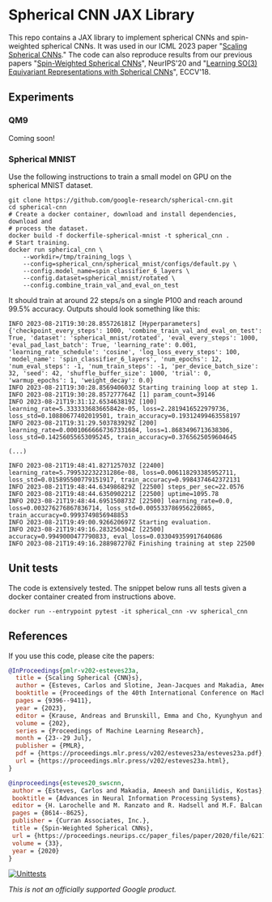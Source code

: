 # Spherical CNN JAX Library

This repo contains a JAX library to implement spherical CNNs and spin-weighted
spherical CNNs. It was used in our ICML 2023 paper "[Scaling Spherical
CNNs](https://arxiv.org/abs/2306.05420)." The code can also reproduce results
from our previous papers "[Spin-Weighted Spherical
CNNs](http://arxiv.org/abs/2006.10731)", NeurIPS'20 and "[Learning SO(3)
Equivariant Representations with Spherical
CNNs](https://arxiv.org/pdf/1711.06721)", ECCV'18.

## Experiments

### QM9

Coming soon!

### Spherical MNIST

Use the following instructions to train a small model on GPU on the spherical
MNIST dataset.

```shell
git clone https://github.com/google-research/spherical-cnn.git
cd spherical-cnn
# Create a docker container, download and install dependencies, download and
# process the dataset.
docker build -f dockerfile-spherical-mnist -t spherical_cnn .
# Start training.
docker run spherical_cnn \
    --workdir=/tmp/training_logs \
    --config=spherical_cnn/spherical_mnist/configs/default.py \
    --config.model_name=spin_classifier_6_layers \
    --config.dataset=spherical_mnist/rotated \
    --config.combine_train_val_and_eval_on_test
```

It should train at around 22 steps/s on a single P100 and reach around 99.5%
accuracy. Outputs should look something like this:

```
INFO 2023-08-21T19:30:28.855726181Z [Hyperparameters] {'checkpoint_every_steps': 1000, 'combine_train_val_and_eval_on_test': True, 'dataset': 'spherical_mnist/rotated', 'eval_every_steps': 1000, 'eval_pad_last_batch': True, 'learning_rate': 0.001, 'learning_rate_schedule': 'cosine', 'log_loss_every_steps': 100, 'model_name': 'spin_classifier_6_layers', 'num_epochs': 12, 'num_eval_steps': -1, 'num_train_steps': -1, 'per_device_batch_size': 32, 'seed': 42, 'shuffle_buffer_size': 1000, 'trial': 0, 'warmup_epochs': 1, 'weight_decay': 0.0}
INFO 2023-08-21T19:30:28.856940603Z Starting training loop at step 1.
INFO 2023-08-21T19:30:28.857277764Z [1] param_count=39146
INFO 2023-08-21T19:31:12.653463819Z [100] learning_rate=5.333333683665842e-05, loss=2.2819416522979736, loss_std=0.10880677402019501, train_accuracy=0.19312499463558197
INFO 2023-08-21T19:31:29.503783929Z [200] learning_rate=0.00010666667367331684, loss=1.8683496713638306, loss_std=0.14256055653095245, train_accuracy=0.3765625059604645

(...)

INFO 2023-08-21T19:48:41.827125703Z [22400] learning_rate=5.799532232231286e-08, loss=0.006118293385952711, loss_std=0.015895500779151917, train_accuracy=0.9984374642372131
INFO 2023-08-21T19:48:44.634986829Z [22500] steps_per_sec=22.0576
INFO 2023-08-21T19:48:44.635090221Z [22500] uptime=1095.78
INFO 2023-08-21T19:48:44.695150873Z [22500] learning_rate=0.0, loss=0.003276276867836714, loss_std=0.005533786956220865, train_accuracy=0.9993749856948853
INFO 2023-08-21T19:49:00.926620697Z Starting evaluation.
INFO 2023-08-21T19:49:16.283256304Z [22500] accuracy=0.9949000477790833, eval_loss=0.033049359917640686
INFO 2023-08-21T19:49:16.288987270Z Finishing training at step 22500
```

## Unit tests

The code is extensively tested. The snippet below runs all tests given a docker
container created from instructions above.

```shell
docker run --entrypoint pytest -it spherical_cnn -vv spherical_cnn
```

## References

If you use this code, please cite the papers:

```bibtex
@InProceedings{pmlr-v202-esteves23a,
  title = {Scaling Spherical {CNN}s},
  author = {Esteves, Carlos and Slotine, Jean-Jacques and Makadia, Ameesh},
  booktitle = {Proceedings of the 40th International Conference on Machine Learning},
  pages = {9396--9411},
  year = {2023},
  editor = {Krause, Andreas and Brunskill, Emma and Cho, Kyunghyun and Engelhardt, Barbara and Sabato, Sivan and Scarlett, Jonathan},
  volume = {202},
  series = {Proceedings of Machine Learning Research},
  month = {23--29 Jul},
  publisher = {PMLR},
  pdf = {https://proceedings.mlr.press/v202/esteves23a/esteves23a.pdf},
  url = {https://proceedings.mlr.press/v202/esteves23a.html},
}
```

```bibtex
@inproceedings{esteves20_swscnn,
 author = {Esteves, Carlos and Makadia, Ameesh and Daniilidis, Kostas},
 booktitle = {Advances in Neural Information Processing Systems},
 editor = {H. Larochelle and M. Ranzato and R. Hadsell and M.F. Balcan and H. Lin},
 pages = {8614--8625},
 publisher = {Curran Associates, Inc.},
 title = {Spin-Weighted Spherical CNNs},
 url = {https://proceedings.neurips.cc/paper_files/paper/2020/file/6217b2f7e4634fa665d31d3b4df81b56-Paper.pdf},
 volume = {33},
 year = {2020}
}
```

[![Unittests](https://github.com/google-research/spherical-cnn/actions/workflows/pytest_and_autopublish.yml/badge.svg)](https://github.com/google-research/spherical-cnn/actions/workflows/pytest_and_autopublish.yml)

*This is not an officially supported Google product.*
